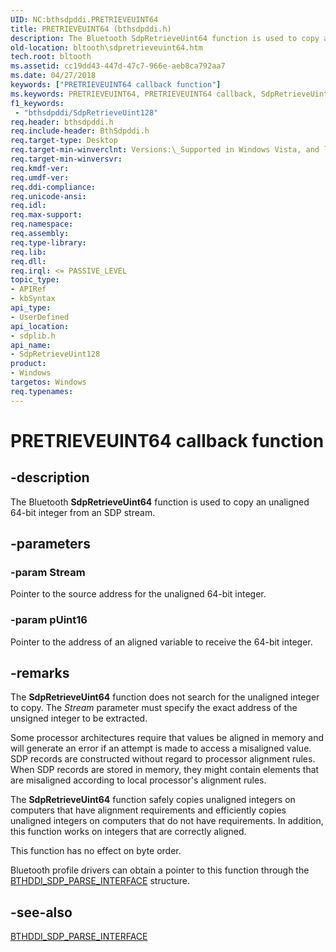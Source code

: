 ```yaml
---
UID: NC:bthsdpddi.PRETRIEVEUINT64
title: PRETRIEVEUINT64 (bthsdpddi.h)
description: The Bluetooth SdpRetrieveUint64 function is used to copy an unaligned 64-bit integer from an SDP stream.
old-location: bltooth\sdpretrieveuint64.htm
tech.root: bltooth
ms.assetid: cc19dd43-447d-47c7-966e-aeb8ca792aa7
ms.date: 04/27/2018
keywords: ["PRETRIEVEUINT64 callback function"]
ms.keywords: PRETRIEVEUINT64, PRETRIEVEUINT64 callback, SdpRetrieveUint64, SdpRetrieveUint64 callback function [Bluetooth Devices], bltooth.sdpretrieveuint64, bth_funcs_1c4d2098-38e4-488f-bb47-d2923a3c1dfc.xml, sdplib/SdpRetrieveUint64
f1_keywords:
 - "bthsdpddi/SdpRetrieveUint128"
req.header: bthsdpddi.h
req.include-header: BthSdpddi.h
req.target-type: Desktop
req.target-min-winverclnt: Versions:\_Supported in Windows Vista, and later.
req.target-min-winversvr: 
req.kmdf-ver: 
req.umdf-ver: 
req.ddi-compliance: 
req.unicode-ansi: 
req.idl: 
req.max-support: 
req.namespace: 
req.assembly: 
req.type-library: 
req.lib: 
req.dll: 
req.irql: <= PASSIVE_LEVEL
topic_type:
- APIRef
- kbSyntax
api_type:
- UserDefined
api_location:
- sdplib.h
api_name:
- SdpRetrieveUint128
product:
- Windows
targetos: Windows
req.typenames: 
---
```


# PRETRIEVEUINT64 callback function


## -description


The Bluetooth 
  <b>SdpRetrieveUint64</b> function is used to copy an unaligned 64-bit integer from an SDP stream.


## -parameters




### -param Stream

Pointer to the source address for the unaligned 64-bit integer.


### -param pUint16

Pointer to the address of an aligned variable to receive the 64-bit integer.


## -remarks



The 
    <b>SdpRetrieveUint64</b> function does not search for the unaligned integer to copy. The 
    <i>Stream</i> parameter must specify the exact address of the unsigned integer to be extracted.

Some processor architectures require that values be aligned in memory and will generate an error if an
    attempt is made to access a misaligned value. SDP records are constructed without regard to processor
    alignment rules. When SDP records are stored in memory, they might contain elements that are misaligned
    according to local processor's alignment rules.

The 
    <b>SdpRetrieveUint64</b> function safely copies unaligned integers on computers that have alignment
    requirements and efficiently copies unaligned integers on computers that do not have requirements. In
    addition, this function works on integers that are correctly aligned.

This function has no effect on byte order.

Bluetooth profile drivers can obtain a pointer to this function through the 
    <a href="https://docs.microsoft.com/windows-hardware/drivers/ddi/bthsdpddi/ns-bthsdpddi-_bthddi_sdp_parse_interface">
    BTHDDI_SDP_PARSE_INTERFACE</a> structure.




## -see-also




<a href="https://docs.microsoft.com/windows-hardware/drivers/ddi/bthsdpddi/ns-bthsdpddi-_bthddi_sdp_parse_interface">BTHDDI_SDP_PARSE_INTERFACE</a>
 

 


